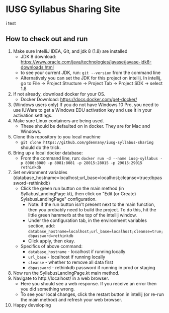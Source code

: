 # IUSG Syllabus Sharing Site
i test
## How to check out and run
1. Make sure IntelliJ IDEA, Git, and jdk 8 (1.8) are installed
    - JDK 8 download: https://www.oracle.com/java/technologies/javase/javase-jdk8-downloads.html
    - to see your current JDK, run: `git --version` from the command line
    - Alternatively you can set the JDK for this project on intellij. In intellij, go to File -> Project Structure -> Project Tab -> Project SDK -> select 1.8
2. If not already, download docker for your OS.
    - Docker Download: https://docs.docker.com/get-docker/
3. (Windows users only) If you do not have Windows 10 Pro, you need to use IUWare to get a Windows EDU activation key and use it in your activation settings.
4. Make sure Linux containers are being used.
    - These should be defaulted on in docker. They are for Mac and Windows.
5. Clone this repository to you local machine
    - `git clone https://github.com/gdennany/iusg-syllabus-sharing` should do the trick.
5. Bring up a local docker database:
    - From the command line, run: `docker run -d --name iusg-syllabus -p 8080:8080 -p 8081:8081 -p 28015:28015 -p 29015:29015 rethinkdb`
6. Set environment variables (database_hostname=localhost;url_base=localhost;cleanse=true;dbpassword=rethinkdb)
    - Click the green run button on the main method (in SyllabusLandingPage.kt), then click on "Edit (or Create) SylabusLandingPage" configuration.
        - Note: if the run button isn't present next to the main function, then you probably need to build the project. To do this, hit the little green hammerb at the top of the intellij window.
        - Under the configuration tab, in the environment variables section, add: `database_hostname=localhost;url_base=localhost;cleanse=true;dbpassword=rethinkdb`
        - Click apply, then okay.
    - Specifics of above command:
        - `database_hostname` - localhost if running locally
        - `url_base` - localhost if running locally
        - `cleanse` - whether to remove all data first
        - `dbpassword` - rethinkdb password if running in prod or staging
7. Now run the SyllabusLandingPage.kt main method.
8. Navigate to http://localhost/ in a web browser.
    - Here you should see a web response. If you receive an error then you did something wrong.
    - To see your local changes, click the restart button in intellij (or re-run the main method) and refresh your web browser.
9. Happy developing

